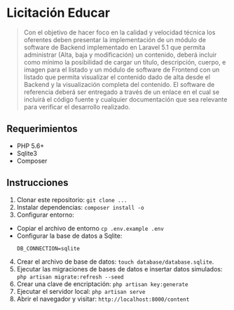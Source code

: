 # Licitación Educar

> Con el objetivo de hacer foco en la calidad y velocidad técnica los oferentes deben presentar la implementación de un módulo de software de Backend implementado en Laravel 5.1 que permita administrar (Alta, baja y modificación) un contenido, deberá incluir como mínimo la posibilidad de cargar un título, descripción, cuerpo, e imagen para el listado y un módulo de software de Frontend con un listado que permita visualizar el contenido dado de alta desde el Backend y la visualización completa del contenido. El software de referencia deberá ser entregado a través de un enlace en el cual se incluirá el código fuente y cualquier documentación que sea relevante para verificar el desarrollo realizado.

## Requerimientos

- PHP 5.6+
- Sqlite3
- Composer

## Instrucciones

1. Clonar este repositorio: `git clone ...`
2. Instalar dependencias: `composer install -o`
3. Configurar entorno:
* Copiar el archivo de entorno `cp .env.example .env`
* Configurar la base de datos a Sqlite:
  ```
  DB_CONNECTION=sqlite
  ```
4. Crear el archivo de base de datos: `touch database/database.sqlite`.
5. Ejecutar las migraciones de bases de datos e insertar datos simulados: `php artisan migrate:refresh --seed`
6. Crear una clave de encriptación: `php artisan key:generate`
7. Ejecutar el servidor local: `php artisan serve`
8. Abrir el navegador y visitar: `http://localhost:8000/content`
